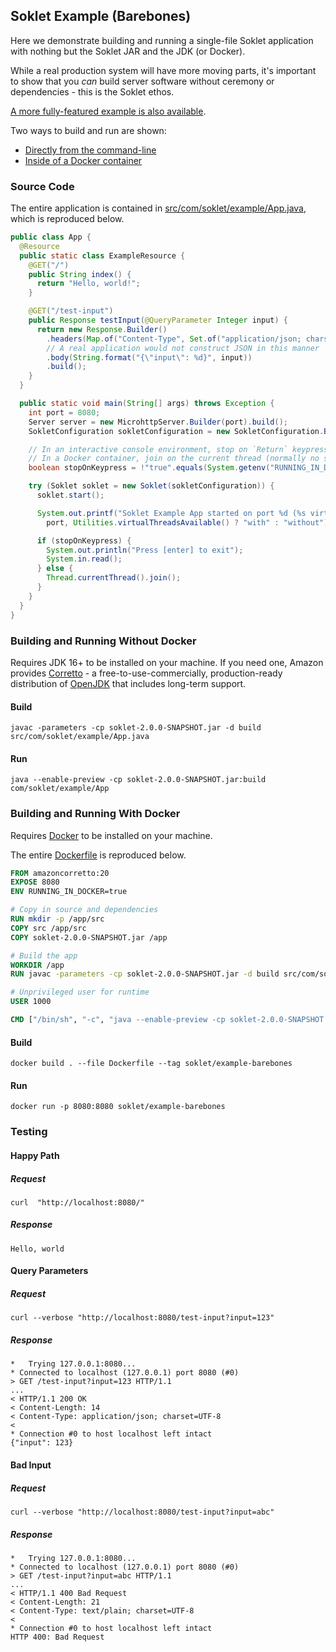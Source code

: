 ## Soklet Example (Barebones)

Here we demonstrate building and running a single-file Soklet application with nothing but the Soklet JAR and the JDK (or Docker).

While a real production system will have more moving parts, it's important to show that you _can_ build server software without ceremony or dependencies - this is the Soklet ethos.

[A more fully-featured example is also available](https://github.com/soklet/soklet-example-full).

Two ways to build and run are shown: 

* [Directly from the command-line](#building-and-running-without-docker)
* [Inside of a Docker container](#building-and-running-with-docker)

### Source Code

The entire application is contained in [src/com/soklet/example/App.java](src/com/soklet/example/App.java), which is reproduced below.

```java
public class App {
  @Resource
  public static class ExampleResource {
    @GET("/")
    public String index() {
      return "Hello, world!";
    }

    @GET("/test-input")
    public Response testInput(@QueryParameter Integer input) {
      return new Response.Builder()
        .headers(Map.of("Content-Type", Set.of("application/json; charset=UTF-8")))
        // A real application would not construct JSON in this manner
        .body(String.format("{\"input\": %d}", input))
        .build();
    }
  }

  public static void main(String[] args) throws Exception {
    int port = 8080;
    Server server = new MicrohttpServer.Builder(port).build();
    SokletConfiguration sokletConfiguration = new SokletConfiguration.Builder(server).build();

    // In an interactive console environment, stop on `Return` keypress.
    // In a Docker container, join on the current thread (normally no stdin)
    boolean stopOnKeypress = !"true".equals(System.getenv("RUNNING_IN_DOCKER"));

    try (Soklet soklet = new Soklet(sokletConfiguration)) {
      soklet.start();

      System.out.printf("Soklet Example App started on port %d (%s virtual threads).\n",
        port, Utilities.virtualThreadsAvailable() ? "with" : "without");

      if (stopOnKeypress) {
        System.out.println("Press [enter] to exit");
        System.in.read();
      } else {
        Thread.currentThread().join();
      }
    }
  }
}
```

### Building and Running Without Docker

Requires JDK 16+ to be installed on your machine.  If you need one, Amazon provides [Corretto](https://aws.amazon.com/corretto/) - a free-to-use-commercially, production-ready distribution of [OpenJDK](https://openjdk.org/) that includes long-term support.

#### Build

```console
javac -parameters -cp soklet-2.0.0-SNAPSHOT.jar -d build src/com/soklet/example/App.java 
```

#### Run

```console
java --enable-preview -cp soklet-2.0.0-SNAPSHOT.jar:build com/soklet/example/App
```

### Building and Running With Docker

Requires [Docker](https://www.docker.com/products/docker-desktop/) to be installed on your machine.

The entire [Dockerfile](Dockerfile) is reproduced below.

```dockerfile
FROM amazoncorretto:20
EXPOSE 8080
ENV RUNNING_IN_DOCKER=true

# Copy in source and dependencies
RUN mkdir -p /app/src
COPY src /app/src
COPY soklet-2.0.0-SNAPSHOT.jar /app

# Build the app
WORKDIR /app
RUN javac -parameters -cp soklet-2.0.0-SNAPSHOT.jar -d build src/com/soklet/example/App.java

# Unprivileged user for runtime
USER 1000

CMD ["/bin/sh", "-c", "java --enable-preview -cp soklet-2.0.0-SNAPSHOT.jar:build com/soklet/example/App"]
```

#### Build

```console
docker build . --file Dockerfile --tag soklet/example-barebones
```

#### Run

```console
docker run -p 8080:8080 soklet/example-barebones
```

### Testing

#### Happy Path

##### Request

```console
curl  "http://localhost:8080/"
```

##### Response

```text
Hello, world
```

#### Query Parameters

##### Request

```console
curl --verbose "http://localhost:8080/test-input?input=123"
```

##### Response

```text
*   Trying 127.0.0.1:8080...
* Connected to localhost (127.0.0.1) port 8080 (#0)
> GET /test-input?input=123 HTTP/1.1
...
< HTTP/1.1 200 OK
< Content-Length: 14
< Content-Type: application/json; charset=UTF-8
< 
* Connection #0 to host localhost left intact
{"input": 123}
```

#### Bad Input

##### Request

```console
curl --verbose "http://localhost:8080/test-input?input=abc"
```

##### Response

```text
*   Trying 127.0.0.1:8080...
* Connected to localhost (127.0.0.1) port 8080 (#0)
> GET /test-input?input=abc HTTP/1.1
...
< HTTP/1.1 400 Bad Request
< Content-Length: 21
< Content-Type: text/plain; charset=UTF-8
< 
* Connection #0 to host localhost left intact
HTTP 400: Bad Request
```